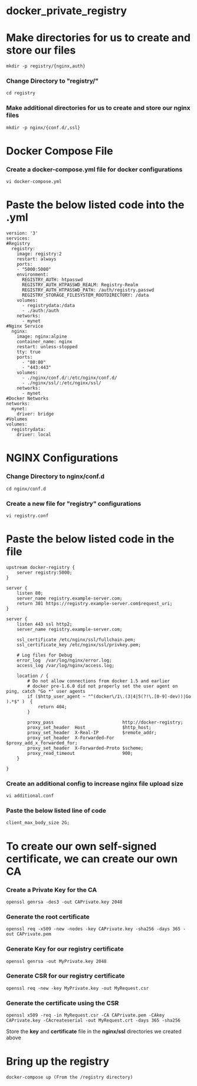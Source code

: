 # docker_private_registry

# Make directories for us to create and store our files
```
mkdir -p registry/{nginx,auth}
```

### Change Directory to "registry/"
```
cd registry
```

### Make additional directories for us to create and store our nginx files
```
mkdir -p nginx/{conf.d/,ssl}
```

# Docker Compose File
### Create a docker-compose.yml file for docker configurations
```
vi docker-compose.yml
```

# Paste the below listed code into the .yml
```
version: '3'
services:
#Registry
  registry:
    image: registry:2
    restart: always
    ports:
    - "5000:5000"
    environment:
      REGISTRY_AUTH: htpasswd
      REGISTRY_AUTH_HTPASSWD_REALM: Registry-Realm
      REGISTRY_AUTH_HTPASSWD_PATH: /auth/registry.passwd
      REGISTRY_STORAGE_FILESYSTEM_ROOTDIRECTORY: /data
    volumes:
      - registrydata:/data
      - ./auth:/auth
    networks:
      - mynet
#Nginx Service
  nginx:
    image: nginx:alpine
    container_name: nginx
    restart: unless-stopped
    tty: true
    ports:
      - "80:80"
      - "443:443"
    volumes:
      - ./nginx/conf.d/:/etc/nginx/conf.d/
      - ./nginx/ssl/:/etc/nginx/ssl/
    networks:
      - mynet
#Docker Networks
networks:
  mynet:
    driver: bridge
#Volumes
volumes:
  registrydata:
    driver: local
```
# NGINX Configurations
### Change Directory to nginx/conf.d
```
cd nginx/conf.d
```

###  Create a new file for "registry" configurations
```
vi registry.conf
```

# Paste the below listed code in the file
```
upstream docker-registry {
    server registry:5000;
}

server {
    listen 80;
    server_name registry.example-server.com;
    return 301 https://registry.example-server.com$request_uri;
}

server {
    listen 443 ssl http2;
    server_name registry.example-server.com;

    ssl_certificate /etc/nginx/ssl/fullchain.pem;
    ssl_certificate_key /etc/nginx/ssl/privkey.pem;

    # Log files for Debug
    error_log  /var/log/nginx/error.log;
    access_log /var/log/nginx/access.log;

    location / {
        # Do not allow connections from docker 1.5 and earlier
        # docker pre-1.6.0 did not properly set the user agent on ping, catch "Go *" user agents
        if ($http_user_agent ~ "^(docker\/1\.(3|4|5(?!\.[0-9]-dev))|Go ).*$" )  {
            return 404;
        }

        proxy_pass                          http://docker-registry;
        proxy_set_header  Host              $http_host;
        proxy_set_header  X-Real-IP         $remote_addr;
        proxy_set_header  X-Forwarded-For   $proxy_add_x_forwarded_for;
        proxy_set_header  X-Forwarded-Proto $scheme;
        proxy_read_timeout                  900;
    }

}
```
### Create an additional config to increase nginx file upload size

```
vi additional.conf
```

### Paste the below listed line of code
```
client_max_body_size 2G;
```

# To create our own self-signed certificate, we can create our own CA

### Create a Private Key for the CA
```
openssl genrsa -des3 -out CAPrivate.key 2048
```

### Generate the root certificate
```
openssl req -x509 -new -nodes -key CAPrivate.key -sha256 -days 365 -out CAPrivate.pem
```

### Generate Key for our registry certificate
```
openssl genrsa -out MyPrivate.key 2048
```

### Generate CSR for our registry certificate
```
openssl req -new -key MyPrivate.key -out MyRequest.csr
```

### Generate the certificate using the CSR

```
openssl x509 -req -in MyRequest.csr -CA CAPrivate.pem -CAkey CAPrivate.key -CAcreateserial -out MyRequest.crt -days 365 -sha256
```

Store the **key** and **certificate** file in the **nginx/ssl** directories we created above

# Bring up the registry
```
docker-compose up (From the /registry directory)
```
